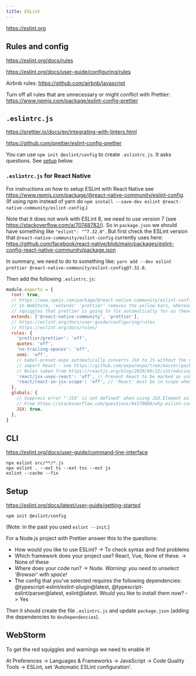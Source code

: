 ```yaml
---
title: ESLint
---
```


https://eslint.org

## Rules and config

https://eslint.org/docs/rules

https://eslint.org/docs/user-guide/configuring/rules

Airbnb rules: https://github.com/airbnb/javascript

Turn off all rules that are unnecessary or might conflict with Prettier: https://www.npmjs.com/package/eslint-config-prettier

## `.eslintrc.js`

https://prettier.io/docs/en/integrating-with-linters.html

https://github.com/prettier/eslint-config-prettier

You can use `npm init @eslint/config` to create `.eslintrc.js`. It asks questions. See [setup](#setup) below.

### `.eslintrc.js` for React Native

For instructions on how to setup ESLint with React Native see https://www.npmjs.com/package/@react-native-community/eslint-config. (If using npm instead of yarn do `npm install --save-dev eslint @react-native-community/eslint-config`.)

Note that it does not work with ESLint 8, we need to use version 7 (see https://stackoverflow.com/a/70748782/).
So in `package.json` we should have something like `"eslint": "^7.32.0"`.
But first check the ESLint version that `@react-native-community/eslint-config` currently uses here: https://github.com/facebook/react-native/blob/main/packages/eslint-config-react-native-community/package.json

In summary, we need to do to something like: `yarn add --dev eslint prettier @react-native-community/eslint-config@7.32.0`.

Then add the following `.eslintrc.js`:

```js
module.exports = {
  root: true,
  // https://www.npmjs.com/package/@react-native-community/eslint-config
  // In WebStorm, 'extends' 'prettier' removes the yellow bars, whereas the 'rules' sections gets rid of the red
  // squiggles that prettier is going to fix automatically for us (hence there's no point in seeing them).
  extends: ['@react-native-community', 'prettier'],
  // https://eslint.org/docs/user-guide/configuring/rules
  // https://eslint.org/docs/rules/
  rules: {
    'prettier/prettier': 'off',
    quotes: 'off',
    'no-trailing-spaces': 'off',
    semi: 'off',
    // babel-preset-expo automatically converts JSX to JS without the need to
    // import React - see https://github.com/expo/expo/tree/master/packages/babel-preset-expo#jsxruntime
    // Rules taken from https://reactjs.org/blog/2020/09/22/introducing-the-new-jsx-transform.html#eslint
    'react/jsx-uses-react': 'off', // Prevent React to be marked as unused
    'react/react-in-jsx-scope': 'off', // 'React' must be in scope when using JSX
  },
  globals: {
    // Suppress error "'JSX' is not defined" when using JSX.Element as type.
    // From https://stackoverflow.com/questions/64170868/why-eslint-consider-jsx-or-some-react-types-undefined-since-upgrade-typescript
    JSX: true,
  },
}
```

## CLI

https://eslint.org/docs/user-guide/command-line-interface

```
npx eslint src/**/*.js
npx eslint . --ext ts --ext tsx --ext js
eslint --cache --fix
```

## Setup

https://eslint.org/docs/latest/user-guide/getting-started

```
npm init @eslint/config
```

(Note: in the past you used `eslint --init`.)

For a Node.js project with Prettier answer this to the questions:

- How would you like to use ESLint? -> To check syntax and find problems
- Which framework does your project use? React, Vue, None of these. -> None of these
- Where does your code run? -> Node. _Warning: you need to unselect 'Browser' with space!_
- The config that you've selected requires the following dependencies: @typescript-eslint/eslint-plugin@latest, @typescript-eslint/parser@latest, eslint@latest. Would you like to install them now? -> Yes

Then it should create the file `.eslintrc.js` and update `package.json` (adding the dependencies to `devDependencies`).

## WebStorm

To get the red squiggles and warnings we need to enable it!

At Preferences -> Languages & Frameworks -> JavaScript -> Code Quality Tools -> ESLint, set 'Automatic ESLint configuration'.
